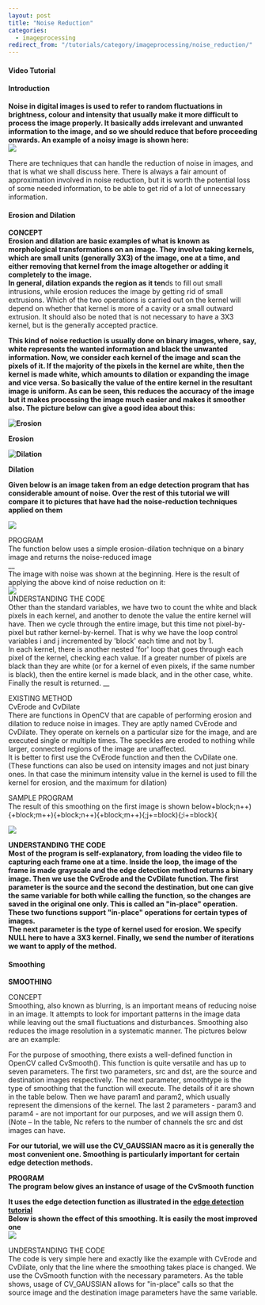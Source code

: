 ```yaml
---
layout: post
title: "Noise Reduction"
categories:
  - imageprocessing
redirect_from: "/tutorials/category/imageprocessing/noise_reduction/"
---
```


#### Video Tutorial

#### Introduction

**Noise in digital images is used to refer to random fluctuations in brightness, colour and intensity that usually make it more difficult to process the image properly. It basically adds irrelevant and unwanted information to the image, and so we should reduce that before proceeding onwards. An example of a noisy image is shown here:  
![][1]**

There are techniques that can handle the reduction of noise in images, and that is what we shall discuss here. There is always a fair amount of approximation involved in noise reduction, but it is worth the potential loss of some needed information, to be able to get rid of a lot of unnecessary information.

#### Erosion and Dilation

**CONCEPT  
Erosion and dilation are basic examples of what is known as morphological transformations on an image. They involve taking kernels, which are small units (generally 3X3) of the image, one at a time, and either removing that kernel from the image altogether or adding it completely to the image.  
In general, dilation expands the region as it ten**ds to fill out small intrusions, while erosion reduces the image by getting rid of small extrusions. Which of the two operations is carried out on the kernel will depend on whether that kernel is more of a cavity or a small outward extrusion. It should also be noted that is not necessary to have a 3X3 kernel, but is the generally accepted practice.

**This kind of noise reduction is usually done on binary images, where, say, white represents the wanted information and black the unwanted information. Now, we consider each kernel of the image and scan the pixels of it. If the majority of the pixels in the kernel are white, then the kernel is made white, which amounts to dilation or expanding the image and vice versa. So basically the value of the entire kernel in the resultant image is uniform. As can be seen, this reduces the accuracy of the image but it makes processing the image much easier and makes it smoother also. The picture below can give a good idea about this:**

**![Erosion][2]**

**Erosion**

**![Dilation][3]**

**Dilation**

**Given below is an image taken from an edge detection program that has considerable amount of noise. Over the rest of this tutorial we will compare it to pictures that have had the noise-reduction techniques applied on them**

**![][4]**

PROGRAM  
The function below uses a simple erosion-dilation technique on a binary image and returns the noise-reduced image  
__  
The image with noise was shown at the beginning. Here is the result of applying the above kind of noise reduction on it:  
![][5]  
UNDERSTANDING THE CODE  
Other than the standard variables, we have two to count the white and black pixels in each kernel, and another to denote the value the entire kernel will have. Then we cycle through the entire image, but this time not pixel-by-pixel but rather kernel-by-kernel. That is why we have the loop control variables i and j incremented by 'block' each time and not by 1.  
In each kernel, there is another nested 'for' loop that goes through each pixel of the kernel, checking each value. If a greater number of pixels are black than they are white (or for a kernel of even pixels, if the same number is black), then the entire kernel is made black, and in the other case, white.  
Finally the result is returned. __

EXISTING METHOD  
CvErode and CvDilate  
There are functions in OpenCV that are capable of performing erosion and dilation to reduce noise in images. They are aptly named CvErode and CvDilate. They operate on kernels on a particular size for the image, and are executed single or multiple times. The speckles are eroded to nothing while larger, connected regions of the image are unaffected.  
It is better to first use the CvErode function and then the CvDilate one. (These functions can also be used on intensity images and not just binary ones. In that case the minimum intensity value in the kernel is used to fill the kernel for erosion, and the maximum for dilation)

SAMPLE PROGRAM  
The result of this smoothing on the first image is shown below+block;n++){+block;m++){+block;n++){+block;m++){;j+=block){;i+=block){

**![][6]**

**UNDERSTANDING THE CODE  
Most of the program is self-explanatory, from loading the video file to capturing each frame one at a time. Inside the loop, the image of the frame is made grayscale and the edge detection method returns a binary image. Then we use the CvErode and the CvDilate function. The first parameter is the source and the second the destination, but one can give the same variable for both while calling the function, so the changes are saved in the original one only. This is called an "in-place" operation. These two functions support "in-place" operations for certain types of images.  
The next parameter is the type of kernel used for erosion. We specify NULL here to have a 3X3 kernel. Finally, we send the number of iterations we want to apply of the method.**

#### Smoothing

**SMOOTHING**

CONCEPT  
Smoothing, also known as blurring, is an important means of reducing noise in an image. It attempts to look for important patterns in the image data while leaving out the small fluctuations and disturbances. Smoothing also reduces the image resolution in a systematic manner. The pictures below are an example:

For the purpose of smoothing, there exists a well-defined function in OpenCV called CvSmooth(). This function is quite versatile and has up to seven parameters. The first two parameters, src and dst, are the source and destination images respectively. The next parameter, smoothtype is the type of smoothing that the function will execute. The details of it are shown in the table below. Then we have param1 and param2, which usually represent the dimensions of the kernel. The last 2 parameters - param3 and param4 \- are not important for our purposes, and we will assign them 0.  
(Note – In the table, Nc refers to the number of channels the src and dst images can have.

**For our tutorial, we will use the CV_GAUSSIAN macro as it is generally the most convenient one. Smoothing is particularly important for certain edge detection methods.**

  
**PROGRAM  
The program below gives an instance of usage of the CvSmooth function**

**It uses the edge detection function as illustrated in the [edge detection tutorial][7]  
Below is shown the effect of this smoothing. It is easily the most improved one  
![][8]**

UNDERSTANDING THE CODE  
The code is very simple here and exactly like the example with CvErode and CvDilate, only that the line where the smoothing takes place is changed. We use the CvSmooth function with the necessary parameters. As the table shows, usage of CV_GAUSSIAN allows for "in-place" calls so that the source image and the destination image parameters have the same variable.

[1]: https://lh5.googleusercontent.com/Yqtp2Br9H1V50kFR1qhmUWhy0mZ63nFLApuEIfmJ6xOXntXtPrEpYwRyHp3uZVr3OkNpXJMhYSPv2Q9fT0XNJjaid5GBfSC6SD8Auk8Zm9qsfw0aMro
[2]: http://www.cs.auckland.ac.nz/courses/compsci773s1c/lectures/ImageProcessing-html/mor-pri-erosion.gif
[3]: http://www.cs.auckland.ac.nz/courses/compsci773s1c/lectures/ImageProcessing-html/mor-pri-dilation.gif
[4]: https://lh4.googleusercontent.com/6_OdGkz6Ya2gx1sqgFNehUQkiFIob0X1WS3E5_inqcImar9bBWprXhmH_8lq-xLUpnIRbGV8gXvevdbbFTVTKiTjtDQDhp9-LFT7eqVLeYlwpa1S9uY
[5]: https://lh4.googleusercontent.com/xHSDWzNCohs_7w4jWUtkCmGSOL0S3mAEO6hLHQ9nRwguXK8ce4dBz3v0a_EKKpswp6Y-tHleXV8yT2D4J32DDeFbMDb9rVpURAEKnbio8znt-G1gHv4
[6]: https://lh6.googleusercontent.com/VOBV5MEMjkVZ3gzUOz2mRS2hM6FxMDU0ctcmd5wJ0BMSxIfhio8j44hGp3yDL6l_XUgR055jAlkleqEo-SGCgCe7WlmVW01VMNCdiWC8st6i1oSk9Kg
[7]: http://robotix.in/tutorials/category/opencv/edge_detection
[8]: https://lh4.googleusercontent.com/Ab_b9s0c72cy94JOdansk3ut9TS7-xXsWKLpk8tq3i-xHkgWzksP_7xmf8Gk2uLh8Gnk5CfGHsTJ9GqTsH7M95TDcY66b3yPqY_kqWP9lEUpkUD9HXE
